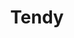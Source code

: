 ---
title: "Tendy"
url: /ciudad-autonoma-de-buenos-aires/tendy-avenida-alvarez-thomas/
shop: supermercado
---